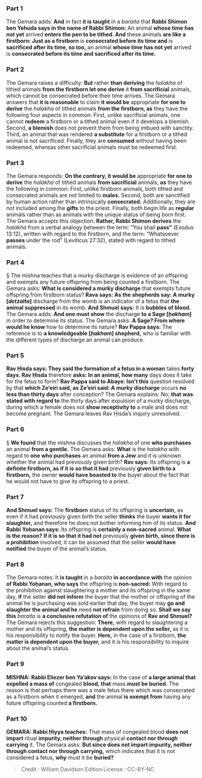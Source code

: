 
### Part 1
The Gemara adds: <b>And</b> in fact <b>it is taught</b> in a <i>baraita</i> that <b>Rabbi Shimon ben Yehuda says in the name of Rabbi Shimon:</b> An animal <b>whose time has not yet</b> arrived <b>enters the pen to be tithed. And</b> these animals <b>are like a firstborn: Just as a firstborn</b> is <b>consecrated before its time and</b> is <b>sacrificed after its time, so too,</b> an animal <b>whose time has not yet</b> arrived is <b>consecrated before its time and sacrificed after its time.</b>

### Part 2
The Gemara raises a difficulty: <b>But</b> rather <b>than deriving</b> the <i>halakha</i> of tithed animals <b>from the firstborn let one derive</b> it <b>from sacrificial</b> animals, which cannot be consecrated before their time arrives. The Gemara answers that <b>it is reasonable</b> to claim <b>it would be</b> appropriate <b>for one to derive</b> the <i>halakha</i> of tithed animals <b>from the firstborn, as</b> they have the following four aspects in common: First, unlike sacrificial animals, one cannot <b>redeem</b> a firstborn or a tithed animal even if it develops a blemish. Second, <b>a blemish</b> does not prevent them from being imbued with sanctity. Third, an animal that was rendered <b>a substitute</b> for a firstborn or a tithed animal is not sacrificed. Finally, they are <b>consumed</b> without having been redeemed, whereas other sacrificial animals must be redeemed first.

### Part 3
The Gemara responds: <b>On the contrary, it would be</b> appropriate <b>for one to derive</b> the <i>halakha</i> of tithed animals <b>from sacrificial</b> animals, <b>as</b> they have the following in common: First, unlike firstborn animals, both tithed and consecrated animals are not limited to <b>males.</b> Second, both are sanctified by human action rather than intrinsically <b>consecrated.</b> Additionally, they are not included among the <b>gifts</b> to the priest. Finally, both begin life as <b>regular</b> animals rather than as animals with the unique status of being born first. The Gemara accepts this objection: <b>Rather, Rabbi Shimon derives</b> the <i>halakha</i> from a verbal analogy between the term: “You shall <b>pass”</b> (Exodus 13:12), written with regard to the firstborn, and the term: “Whatsoever <b>passes</b> under the rod” (Leviticus 27:32), stated with regard to tithed animals.

### Part 4
§ The mishna teaches that a murky discharge is evidence of an offspring and exempts any future offspring from being counted a firstborn. The Gemara asks: <b>What is considered a murky discharge</b> that exempts future offspring from firstborn status? <b>Rava says: As the shepherds say: A murky [<i>detzalta</i>]</b> discharge from the womb is an indicator of a fetus that <b>the animal suppressed</b> in its womb. <b>And Shmuel says:</b> It is <b>bubbles of blood.</b> The Gemara adds: <b>And one must show</b> the discharge <b>to a Sage [<i>ḥakham</i>]</b> in order to determine its status. The Gemara asks: <b>A Sage? From where would he know</b> how to determine its nature? <b>Rav Pappa says:</b> The reference is to <b>a knowledgeable [<i>ḥakham</i>] shepherd,</b> who is familiar with the different types of discharge an animal can produce.

### Part 5
<b>Rav Ḥisda says: They said the formation of a fetus in a woman</b> takes <b>forty days. Rav Ḥisda</b> therefore <b>asks: In an animal, how many</b> days does it take for the fetus to form? <b>Rav Pappa said to Abaye: Isn’t this</b> question resolved by that <b>which Ze’eiri said, as Ze’eiri said: A murky discharge</b> occurs <b>no less than thirty days</b> after conception? The Gemara explains: No; <b>that was stated with regard to</b> the thirty days after expulsion of a murky discharge, during which a female does not <b>show receptivity to</b> a male and does not become pregnant. The Gemara leaves Rav Ḥisda’s inquiry unresolved.

### Part 6
§ <b>We found</b> that the mishna discusses the <i>halakha</i> of one <b>who purchases</b> an animal <b>from a gentile.</b> The Gemara asks: <b>What</b> is the <i>halakha</i> with regard to <b>one who purchases</b> an animal <b>from a Jew</b> and it is unknown whether the animal had previously given birth? <b>Rav says:</b> Its offspring is <b>a definite firstborn, as if it is so that it had</b> previously <b>given birth to a firstborn,</b> the owner <b>would have boasted to</b> the buyer about the fact that he would not have to give its offspring to a priest.

### Part 7
<b>And Shmuel says:</b> The <b>firstborn</b> status of its offspring is <b>uncertain,</b> as even if it had previously given birth the seller <b>thinks</b> the buyer <b>wants it for slaughter,</b> and therefore he does not bother informing him of its status. <b>And Rabbi Yoḥanan says:</b> Its offspring is <b>certainly a non-sacred</b> animal. <b>What is the reason? If it is so that it had not</b> previously <b>given birth, since there is a prohibition</b> involved, it can be assumed that the seller <b>would have notified</b> the buyer of the animal’s status.

### Part 8
The Gemara notes: It <b>is taught</b> in a <i>baraita</i> <b>in accordance with</b> the opinion <b>of Rabbi Yoḥanan, who says</b> the offspring is <b>non-sacred:</b> With regard to the prohibition against slaughtering a mother and its offspring in the same day, <b>if</b> the seller <b>did not inform</b> the buyer that the mother or offspring of the animal he is purchasing was sold earlier that day, the buyer may <b>go and slaughter the animal and he</b> need <b>not refrain</b> from doing so. <b>Shall we say this</b> <i>baraita</i> is <b>a conclusive refutation of</b> the opinions of <b>Rav and Shmuel?</b> The Gemara rejects this suggestion: <b>There,</b> with regard to slaughtering a mother and its offspring, <b>the matter is dependent upon the seller,</b> as it is his responsibility to notify the buyer. <b>Here,</b> in the case of a firstborn, <b>the matter is dependent upon the buyer,</b> and it is his responsibility to inquire about the animal’s status.

### Part 9
<strong>MISHNA:</strong> <b>Rabbi Eliezer ben Ya’akov says:</b> In the case of <b>a large animal that expelled a mass of</b> congealed <b>blood, that</b> mass <b>must be buried.</b> The reason is that perhaps there was a male fetus there which was consecrated as a firstborn when it emerged, <b>and</b> the animal <b>is exempt from</b> having any future offspring counted <b>a firstborn.</b>

### Part 10
<strong>GEMARA:</strong> <b>Rabbi Ḥiyya teaches:</b> That mass of congealed blood <b>does not impart</b> ritual <b>impurity, neither through</b> physical <b>contact nor through carrying</b> it. The Gemara asks: <b>But since does not impart impurity, neither through contact nor through carrying,</b> which indicates that it is not considered a fetus, <b>why</b> must it be <b>buried?</b>

>Credit : William Davidson Edition
>License : CC-BY-NC